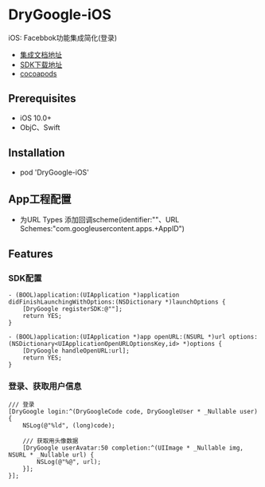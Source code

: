 # DryGoogle-iOS
iOS: Facebbok功能集成简化(登录)
* [集成文档地址](https://developers.google.com/identity/sign-in/ios/)
* [SDK下载地址](https://developers.google.com/identity/sign-in/ios/sdk/)
* [cocoapods](https://developers.google.com/identity/sign-in/ios/start-integrating#set_up_your_cocoapods_dependencies)

## Prerequisites
* iOS 10.0+
* ObjC、Swift

## Installation
* pod 'DryGoogle-iOS'

## App工程配置
* 为URL Types 添加回调scheme(identifier:""、URL Schemes:"com.googleusercontent.apps.+AppID")

## Features
### SDK配置
```
- (BOOL)application:(UIApplication *)application didFinishLaunchingWithOptions:(NSDictionary *)launchOptions {
    [DryGoogle registerSDK:@""];
    return YES;
}

- (BOOL)application:(UIApplication *)app openURL:(NSURL *)url options:(NSDictionary<UIApplicationOpenURLOptionsKey,id> *)options {
    [DryGoogle handleOpenURL:url];
    return YES;
}
```
### 登录、获取用户信息
```
/// 登录
[DryGoogle login:^(DryGoogleCode code, DryGoogleUser * _Nullable user) {
    NSLog(@"%ld", (long)code);

    /// 获取用头像数据
    [DryGoogle userAvatar:50 completion:^(UIImage * _Nullable img, NSURL * _Nullable url) {
        NSLog(@"%@", url);
    }];
}];
```

